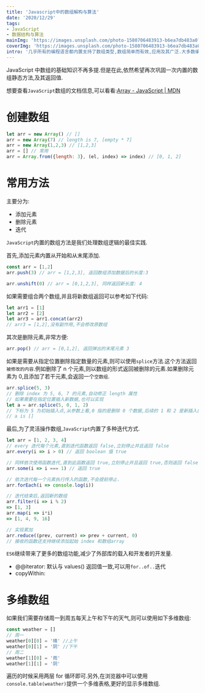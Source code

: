 ```yaml
---
title: 'Javascript中的数组解构与算法'
date: '2020/12/29'
tags:
- JavaScript
- 数据结构与算法
mainImg: 'https://images.unsplash.com/photo-1580706483913-b6ea7db483a0?crop=entropy&cs=tinysrgb&fit=max&fm=jpg&ixid=MXwxNjUyNjZ8MHwxfHJhbmRvbXx8fHx8fHx8&ixlib=rb-1.2.1&q=80&w=1080'
coverImg: 'https://images.unsplash.com/photo-1580706483913-b6ea7db483a0?crop=entropy&cs=tinysrgb&fit=max&fm=jpg&ixid=MXwxNjUyNjZ8MHwxfHJhbmRvbXx8fHx8fHx8&ixlib=rb-1.2.1&q=80&w=400'
intro: '几乎所有的编程语言都内置支持了数组类型,数组简单而有效,应用及其广泛.大多数编程语言的数组存储同一类型的值,而 JavaScript 则支持存储不同的值,但建议大家遵守最佳实践,避免这么做.'
---
```


JavaScript 中数组的基础知识不再多提.但是在此,依然希望再次巩固一次内置的数组静态方法,及其返回值.

想要查看`JavaScript`数组的文档信息,可以看看:[Array - JavaScript | MDN](https://developer.mozilla.org/zh-CN/docs/Web/JavaScript/Reference/Global_Objects/Array)

# 创建数组

```js
let arr = new Array() // []
arr = new Array(7) // length is 7, [empty * 7]
arr = new Array(1,2,3) // [1,2,3]
arr = [] // 常用
arr = Array.from({length: 3}, (el, index) => index) // [0, 1, 2]
```

# 常用方法

主要分为:

- 添加元素
- 删除元素
- 迭代

`JavaScript`内置的数组方法是我们处理数组逻辑的最佳实践.

首先,添加元素内置从开始和从末尾添加.

```js
const arr = [1,2]
arr.push(3) // arr = [1,2,3], 返回数组添加数据后的长度:3

arr.unshift(0) // arr = [0,1,2,3], 同样返回新长度: 4
```

如果需要组合两个数组,并且将新数组返回可以参考如下代码:

```js
let arr1 = [1]
let arr2 = [2]
let arr3 = arr1.concat(arr2)
// arr3 = [1,2],没有副作用,不会修改原数组
```



其次是删除元素,非常方便:

```js
arr.pop() // arr = [0,1,2], 返回弹出的末尾元素 3
```

如果是需要从指定位置删除指定数量的元素,则可以使用`splice`方法.这个方法返回`被修改的内容`.例如删除了 n 个元素,则以数组的形式返回被删除的元素.如果删除元素为 0,且添加了若干元素,会返回一个`空数组`.

```js
arr.splice(5, 3)
// 删除 index 为 5, 6, 7 的元素,自动修正 length 属性
// 如果需要在指定位置插入新数据,也可以实现
let a = arr.splice(5, 0, 1, 2) 
// 下标为 5 为初始插入点,从参数上看,0 指的是删除 0 个数据,后续的 1 和 2 是新插入的数据,自动修正 length
// a is []
```



最后,为了灵活操作数组,`JavaScript`内置了多种迭代方式.

```js
let arr = [1, 2, 3, 4]
// every 迭代每个元素,直到迭代函数返回 false,立刻停止并且返回 false
arr.every(i => i > 0) // 返回 boolean 值 true

// 同样依次使用函数迭代,直到此函数返回 true,立刻停止并且返回 true,否则返回 false
arr.some(i => i === 1) // 返回 true

// 依次迭代每一个元素执行传入的函数,不会提前停止.
arr.forEach(i => console.log(i))

// 迭代结束后,返回新的数组
arr.filter(i => i % 2) 
=> [1, 3]
arr.map(i => i*i)
=> [1, 4, 9, 16]

// 实现累加
arr.reduce((prev, current) => prev + current, 0)
// 接收的函数还支持继续添加起始 index 和数组array
```

`ES6`继续带来了更多的数组功能,减少了外部库的载入和开发者的开发量.

- @@iterator: 默认与 values() 返回值一致,可以用`for..of..`迭代
- copyWithin: 



# 多维数组

如果我们需要存储周一到周五每天上午和下午的天气,则可以使用如下多维数组:

```js
const weather = []
// 周一
weather[0][0] = '晴' //上午
weather[0][1] = '阴' //下午
// 周二
weather[1][0] = '雨'
weather[1][1] = '阴'
```

遍历的时候采用两层 for 循环即可.另外,在浏览器中可以使用`console.table(weather)`提供一个多维表格,更好的显示多维数组.



